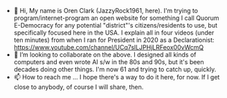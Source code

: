 - 👋 Hi, My name is Oren Clark (JazzyRock1961, here). I'm trying to program/internet-program an open website for something I call 
Quorum E-Democracy for any potential "district"'s citizens/residents to use, but specifically focused here in the USA. I explain all 
in four videos (under ten minutes) from when I ran for President in 2020 as a Declarationist: 
https://www.youtube.com/channel/UCq7slLJPHjLRFeox00vWcmQ
- 💞️ I’m looking to collaborate on the above. I designed all kinds of computers and even wrote AI s/w in the 80s and 90s, but it's been decades doing other things. 
I'm now 61 and trying to catch up, quickly.
- 📫 How to reach me ... I hope there's a way to do it here, for now. If I get close to anybody, of course I will share, then.
